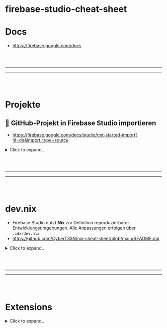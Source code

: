 # firebase-studio-cheat-sheet

# Docs
- https://firebase.google.com/docs












<br><br>
________
________
<br><br>



# Projekte

## 🚀 GitHub-Projekt in Firebase Studio importieren
- https://firebase.google.com/docs/studio/get-started-import?hl=de&import_type=source

<details><summary>Click to expand..</summary>

### Schritte:

1. **Anmelden und Firebase Studio öffnen**  
   Melde dich mit deinem Google-Konto an und öffne [Firebase Studio](https://studio.firebase.google.com).

2. **Projekt importieren**  
   Klicke auf **„Projekt importieren“** – das Dialogfeld erscheint.

3. **Repo-URL eingeben**  
   Trage deine GitHub-Repository-URL in das Feld **„Repo-URL“** ein.

4. **Projektname festlegen**  
   Gib einen Namen für dein Projekt ein.

5. **Flutter-App auswählen (optional)**  
   - Wenn du ein Flutter-Projekt importierst, aktiviere: **„Dies ist eine Flutter-App“**  
   - Andernfalls: Haken weglassen.

6. **Import starten**  
   Klicke auf **„Importieren“**.

7. **Authentifizierung (falls erforderlich)**  
   Falls das Repository **privat** ist:
   - Du wirst aufgefordert, dich zu authentifizieren.
   - Für GitHub: Folge den Anweisungen und kopiere ein **Zugriffstoken**.

✅ That’s it.

</details>

















<br><br>
________
________
<br><br>

# dev.nix
- Firebase Studio nutzt **Nix** zur Definition reproduzierbarer Entwicklungsumgebungen. Alle Anpassungen erfolgen über `.idx/dev.nix`.
- https://github.com/CyberT33N/nix-cheat-sheet/blob/main/README.md

<details><summary>Click to expand..</summary>


# Firebase Studio (IDX) `dev.nix` Cheatsheet

Diese Datei (`.idx/dev.nix`) nutzt **Nix**, um **reproduzierbare und versionierbare** Entwicklungsumgebungen für Firebase Studio (ehemals Project IDX) zu definieren.

**Warum `dev.nix`?**

*   **Deklarativ:** Beschreibt den *gewünschten Zustand* der Umgebung, nicht die Schritte dorthin.
*   **Reproduzierbar:** Stellt sicher, dass jeder im Team exakt dieselbe Entwicklungsumgebung mit den gleichen Werkzeugen und Versionen erhält.
*   **Versionierbar:** Änderungen an der Umgebung können wie Code über Git verfolgt werden.

## Grundlegende Struktur

```nix
# Importiert den Nix-Paketsatz (pkgs) und erlaubt weitere Argumente (...)
{ pkgs, ... }: {

  # Hier kommen alle Konfigurationsoptionen rein
  # z.B. channel, packages, env, idx, services

}
```

---

## Hauptkonfigurationsoptionen (Top-Level)

Diese Attribute werden direkt im Haupt-Attributsatz definiert.

### `channel`

*   **Zweck:** Wählt den [Nixpkgs](https://github.com/NixOS/nixpkgs) Channel (Paket-Sammlung).
*   **Typ:** `String`
*   **Werte:**
    *   `"stable-YY.MM"` (z.B. `"stable-24.05"`): Empfohlen für Stabilität.
    *   `"unstable"`: Neueste Pakete, potenziell weniger getestet.
*   **Beispiel:**
    ```nix
    channel = "stable-24.05";
    ```

### `packages`

*   **Zweck:** Installiert Systempakete und Werkzeuge in der Umgebung.
*   **Suche:** Finde Pakete auf [search.nixos.org/packages](https://search.nixos.org/packages).
*   **Typ:** `Liste von Nix-Paket-Derivationen`
*   **Beispiele:**
    ```nix
    packages = [
      # Basis-Tools
      pkgs.git
      pkgs.zsh
      pkgs.starship

      # Programmiersprachen / Runtimes
      pkgs.nodejs_20  # Spezifische Node.js Version
      pkgs.yarn
      # pkgs.python3
      # pkgs.go

      # Cloud Tools
      pkgs.google-cloud-sdk # Basis SDK

      # SDK mit zusätzlichen Komponenten (Beispiel)
      (pkgs.google-cloud-sdk.withExtraComponents [
        pkgs.google-cloud-sdk.components.gke-gcloud-auth-plugin
        pkgs.google-cloud-sdk.components.cloud-datastore-emulator
      ])

      # Andere Tools
      pkgs.docker
      pkgs.kubectl
    ];
    ```

### `env`

*   **Zweck:** Definiert globale Umgebungsvariablen für die Workspace-Shell.
*   **Typ:** `Attributsatz` (Key-Value-Paare von Strings)
*   **Beispiel:**
    ```nix
    env = {
      NODE_ENV = "development";
      API_URL = "http://localhost:3000";
      # Variable kann auf Pfade von installierten Paketen verweisen
      GOOGLE_APPLICATION_CREDENTIALS = "${pkgs.google-cloud-sdk}/bin/gcloud"; # Beispiel
    };
    ```

### `services`

*   **Zweck:** Aktiviert und konfiguriert von Firebase Studio verwaltete Hintergrunddienste.
*   **Typ:** `Attributsatz`
*   **Beispiele:**
    ```nix
    services = {
      # Aktiviert den Redis-Dienst
      redis.enable = true;

      # Aktiviert den MySQL/MariaDB-Dienst
      mysql.enable = true;
      # mysql.package = pkgs.mariadb; # Optional: Spezifisches Paket wählen
      # mysql.initialDatabases = [ { name = "mydb"; } ]; # Optional: DBs anlegen

      # Aktiviert den Pub/Sub Emulator
      pubsub.enable = true;
      # pubsub.port = 8085; # Optional: Port ändern
      # pubsub.host = "localhost"; # Optional: Host ändern

      # Aktiviert den Firestore Emulator (wenn 'google-cloud-sdk' installiert ist)
      # firestore.enable = true;
    };
    ```
    *Hinweis: Die Verfügbarkeit und Optionen können sich ändern. Siehe offizielle Doku für Details.*

---

## Firebase Studio (IDX) spezifische Konfiguration (`idx`)

Dieser verschachtelte Attributsatz steuert IDE-spezifische Funktionen.

### `idx.extensions`

*   **Zweck:** Installiert automatisch VS Code-Erweiterungen für das Projekt.
*   **Suche:** Finde IDs (`publisher.extensionId`) auf [open-vsx.org](https://open-vsx.org).
*   **Typ:** `Liste von Strings`
*   **Beispiel:**
    ```nix
    idx.extensions = [
      "vscodevim.vim"           # Vim Keybindings
      "dbaeumer.vscode-eslint"  # ESLint Linter
      "esbenp.prettier-vscode"  # Prettier Formatter
      "angular.ng-template"     # Angular Language Service
      "googlecloudtools.cloudcode" # Google Cloud / Firebase Tools
    ];
    ```
    *(Erweiterungen können auch manuell über die UI installiert werden, diese sind dann nur für deinen persönlichen Workspace aktiv.)*

### `idx.previews`

*   **Zweck:** Konfiguriert, wie Webserver oder andere Prozesse für die Vorschau gestartet werden.
*   **Typ:** `Attributsatz`
*   **Sub-Attribute:**
    *   `enable`: (`Boolean`, default: `true`) Schaltet die Vorschau-Funktion an/aus.
    *   `previews`: (`Attributsatz`) Definiert die einzelnen Vorschau-Konfigurationen. Jeder Key ist ein Name (z.B. `web`, `api`).

*   **Struktur einer einzelnen Vorschau (z.B. `idx.previews.previews.web`):**
    *   `command`: (`Liste von Strings`) Der auszuführende Befehl zum Starten des Servers/Prozesses.
    *   `manager`: (`String`) Typ der Vorschau.
        *   `"web"`: Öffnet die URL im integrierten Vorschau-Panel.
        *   `"process"`: Startet nur den Prozess ohne UI-Panel (nützlich für reine APIs oder Hintergrundtasks).
    *   `env`: (`Attributsatz`, optional) Zusätzliche Umgebungsvariablen für *diesen* Vorschau-Prozess.
        *   **Wichtig:** Verwende `$PORT`, um den von IDX zugewiesenen Port zu erhalten.
    *   `rootDir`: (`String`, optional, manchmal auch `cwd`) Verzeichnis, aus dem der `command` ausgeführt wird (relativ zum Workspace-Root).

*   **Beispiel:**
    ```nix
    idx.previews = {
      enable = true;
      previews = {
        # Einfacher Dev-Server
        web = {
          command = ["npm" "run" "dev"];
          manager = "web";
          env = { PORT = "$PORT"; HOST = "0.0.0.0"; };
        };
        # Komplexerer Startbefehl mit Argumenten und spezifischem Verzeichnis
        angular-app = {
          command = [ "npm", "run", "start", "--", "--port", "$PORT", "--host", "0.0.0.0", "--disable-host-check" ];
          manager = "web";
          rootDir = "my-angular-project"; # Führt npm im Unterordner aus
        };
        # Reiner Backend-Prozess ohne Web-UI
        api = {
          command = ["npm" "run" "start:api"];
          manager = "process";
          env = { PORT = "$PORT"; DATABASE_URL = "mysql://user:pass@localhost/mydb"; };
          rootDir = "server";
        };
      };
    };
    ```

### `idx.workspace`

*   **Zweck:** Definiert Befehle, die zu bestimmten Zeitpunkten im Workspace-Lebenszyklus ausgeführt werden.
*   **Typ:** `Attributsatz`
*   **Sub-Attribute:**
    *   `onCreate`: (`Attributsatz`) Befehle werden *einmalig* beim Erstellen des Workspaces ausgeführt (z.B. `npm install`). Keys sind Namen für die Schritte, Values die Shell-Befehle.
    *   `onStart`: (`Attributsatz`) Befehle werden *jedes Mal* beim Starten/Neustarten des Workspaces ausgeführt (z.B. Starten von Watchern, Hintergrunddiensten).

*   **Beispiel:**
    ```nix
    idx.workspace = {
      onCreate = {
        install-deps = "npm install";
        # setup-db = "npm run db:migrate";
      };
      onStart = {
        # Startet einen Watcher im Hintergrund (das '&' ist wichtig)
        # watch-files = "npm run watch &";
      };
    };
    ```

---

## Vollständiges Beispiel (`.idx/dev.nix`)

```nix
# Mehr Infos: https://firebase.google.com/docs/studio/customize-workspace
{ pkgs, ... }: {

  # 1. Nixpkgs Channel
  channel = "stable-24.05";

  # 2. Systempakete
  packages = [
    pkgs.git
    pkgs.zsh
    pkgs.starship
    pkgs.nodejs_20
    (pkgs.google-cloud-sdk.withExtraComponents [
      pkgs.google-cloud-sdk.components.cloud-datastore-emulator
    ])
    pkgs.docker
  ];

  # 3. Globale Umgebungsvariablen
  env = {
    NODE_ENV = "development";
    TZ = "Europe/Berlin"; # Zeitzone setzen
  };

  # 4. Verwaltete Dienste
  services = {
    redis.enable = true;
    # mysql.enable = true;
  };

  # 5. Firebase Studio (IDX) spezifische Konfiguration
  idx = {
    # 5.1 IDE-Erweiterungen
    extensions = [
      "esbenp.prettier-vscode"
      "dbaeumer.vscode-eslint"
      "googlecloudtools.cloudcode"
    ];

    # 5.2 Vorschau-Konfiguration
    previews = {
      enable = true;
      previews = {
        web = {
          command = ["npm", "run", "dev", "--", "--port", "$PORT", "--host", "0.0.0.0"];
          manager = "web";
          env = { NODE_OPTIONS = "--max-old-space-size=4096"; }; # Beispiel für Node-Option
        };
      };
    };

    # 5.3 Workspace Lebenszyklus-Hooks
    workspace = {
      onCreate = {
        install-dependencies = "npm install";
      };
      onStart = {
        # info = "echo 'Workspace started!'"; # Einfacher Info-Befehl
      };
    };
  };
}
```

---

## Nützliche Ressourcen

*   🔍 **Paketsuche:** [search.nixos.org/packages](https://search.nixos.org/packages)
*   🧩 **Erweiterungssuche:** [open-vsx.org](https://open-vsx.org)
*   📚 **Offizielle `dev.nix` Referenz:** [firebase.google.com/docs/studio/customize-workspace](https://firebase.google.com/docs/studio/customize-workspace)
*   🧪 **Benutzerdefinierte Vorlagen:** [firebase.google.com/docs/studio/custom-templates](https://firebase.google.com/docs/studio/custom-templates)

---

_Hinweis: Die `dev.nix`-Syntax und die verfügbaren Optionen können sich mit Updates von Firebase Studio weiterentwickeln._




</details>


















<br><br>
________
________
<br><br>

# Extensions

<details><summary>Click to expand..</summary>

# Marketplace
- https://open-vsx.org/


# 🧾Best Extensionms

| Name                  | Publisher ID                          | Link                                                                 |
|-----------------------|----------------------------------------|----------------------------------------------------------------------|
| Background            | `shalldie.background`                  | [🔗 Link](https://open-vsx.org/extension/shalldie/background)        |
| Docker                | `ms-azuretools.vscode-docker`          | [🔗 Link](https://open-vsx.org/extension/ms-azuretools/vscode-docker)|
| Dotenv                | `mikestead.dotenv`                     | [🔗 Link](https://open-vsx.org/extension/mikestead/dotenv)           |
| Error Lens           | `usernamehw.errorlens`                 | [🔗 Link](https://open-vsx.org/extension/usernamehw/errorlens)       |
| ESLint                | `dbaeumer.vscode-eslint`               | [🔗 Link](https://open-vsx.org/extension/dbaeumer/vscode-eslint)     |
| Fluent Icons          | `miguelsolorio.fluent-icons`           | [🔗 Link](https://open-vsx.org/extension/miguelsolorio/fluent-icons) |
| GitLens               | `eamodio.gitlens`                      | [🔗 Link](https://open-vsx.org/extension/eamodio/gitlens)            |
| Five Server           | `ritwickdey.LiveServer`                   | [🔗 Link](https://open-vsx.org/extension/ritwickdey/LiveServer         |
| Nuxt MDC              | `Nuxt.mdc`                             | [🔗 Link](https://open-vsx.org/extension/Nuxt/mdc)                   |
| PostCSS               | `csstools.postcss`                     | [🔗 Link](https://open-vsx.org/extension/csstools/postcss)           |
| PowerShell            | `ms-vscode.powershell`                 | [🔗 Link](https://open-vsx.org/extension/ms-vscode/powershell)       |
| Python                | `ms-python.python`                     | [🔗 Link](https://open-vsx.org/extension/ms-python/python)           |
| Symbols               | `castrogusttavo.symbols`               | [🔗 Link](https://open-vsx.org/extension/castrogusttavo/symbols)     |
| Animations            | `BrandonKirbyson.vscode-animations`    | [🔗 Link](https://open-vsx.org/extension/BrandonKirbyson/vscode-animations) |
| VSCode Pets           | `tonybaloney.vscode-pets`              | [🔗 Link](https://open-vsx.org/extension/tonybaloney/vscode-pets)    |

---

### 🛠️ dev.nix Ausschnitt (`idx.extensions`)

```nix
idx.extensions = [
  "shalldie.background"
  "ms-azuretools.vscode-docker"
  "mikestead.dotenv"
  "usernamehw.errorlens"
  "dbaeumer.vscode-eslint"
  "miguelsolorio.fluent-icons"
  "eamodio.gitlens"
  "yandeu.five-server"
  "Nuxt.mdc"
  "csstools.postcss"
  "ms-vscode.powershell"
  "ms-python.python"
  "castrogusttavo.symbols"
  "BrandonKirbyson.vscode-animations"
  "tonybaloney.vscode-pets"
];
```


   
</details>




